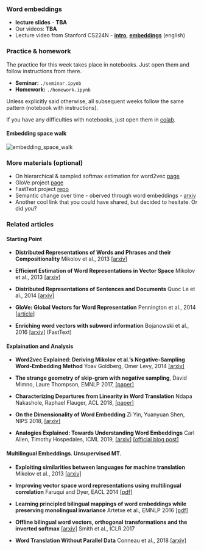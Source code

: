 ### Word embeddings
- __lecture slides__ - __TBA__
- Our videos: __TBA__
- Lecture video from Stanford CS224N - [__intro__](https://www.youtube.com/watch?v=OQQ-W_63UgQ), [__embeddings__](https://www.youtube.com/watch?v=ERibwqs9p38) (english)


### Practice & homework
The practice for this week takes place in notebooks. Just open them and follow instructions from there.
* __Seminar:__ `./seminar.ipynb`
* __Homework:__ `./homework.ipynb`

Unless explicitly said otherwise, all subsequent weeks follow the same pattern (notebook with instructions).

If you have any difficulties with notebooks, just open them in [colab](https://colab.research.google.com/github/yandexdataschool/nlp_course/blob/master/week01_embeddings/seminar.ipynb).

#### Embedding space walk
![embedding_space_walk](https://raw.githubusercontent.com/yandexdataschool/nlp_course/master/resources/embedding_space_walk.gif)

### More materials (optional)
* On hierarchical & sampled softmax estimation for word2vec [page](http://ruder.io/word-embeddings-softmax/)
* GloVe project [page](https://nlp.stanford.edu/projects/glove/)
* FastText project [repo](https://github.com/facebookresearch/fastText)
* Semantic change over time - oberved through word embeddings - [arxiv](https://arxiv.org/pdf/1605.09096.pdf)
* Another cool link that you could have shared, but decided to hesitate. Or did you?

### Related articles

#### Starting Point

- **Distributed Representations of Words and Phrases and their Compositionality** Mikolov et al., 2013 [[arxiv]](https://arxiv.org/abs/1310.4546)

- **Efficient Estimation of Word Representations in Vector Space** Mikolov et al., 2013 [[arxiv]](https://arxiv.org/abs/1301.3781)

- **Distributed Representations of Sentences and Documents** Quoc Le et al., 2014 [[arxiv]](https://arxiv.org/abs/1405.4053)

- **GloVe: Global Vectors for Word Representation** Pennington et al., 2014 [[article]](https://www.aclweb.org/anthology/D14-1162)

- **Enriching word vectors with subword information** Bojanowski et al., 2016 [[arxiv]](https://arxiv.org/abs/1607.04606) (FastText)


#### Explaination and Analysis

- **Word2vec Explained: Deriving Mikolov et al.’s Negative-Sampling Word-Embedding Method** Yoav Goldberg, Omer Levy, 2014 [[arxiv]](https://arxiv.org/abs/1402.3722)

- **The strange geometry of skip-gram with negative sampling**, David Mimno, Laure Thompson, EMNLP 2017, [[paper]](https://www.aclweb.org/anthology/D17-1308)

- **Characterizing Departures from Linearity in Word Translation** Ndapa Nakashole, Raphael Flauger, ACL 2018, [[paper]](https://aclweb.org/anthology/P18-2036)

- **On the Dimensionality of Word Embedding** Zi Yin, Yuanyuan Shen, NIPS 2018, [[arxiv]](https://arxiv.org/pdf/1812.04224.pdf)

- **Analogies Explained: Towards Understanding Word Embeddings** Carl Allen, Timothy Hospedales, ICML 2019, [[arxiv]](https://arxiv.org/abs/1901.09813) [[official blog post]](https://carl-allen.github.io/nlp/2019/07/01/explaining-analogies-explained.html)



#### Multilingual Embeddings. Unsupervised MT.

- **Exploiting similarities between languages for machine translation** Mikolov et al., 2013 [[arxiv]](https://arxiv.org/abs/1309.4168)

- **Improving vector space word representations using multilingual correlation** Faruqui and Dyer, EACL 2014 [[pdf]](https://www.aclweb.org/anthology/E14-1049)

- **Learning principled bilingual mappings of word embeddings while preserving monolingual invariance** Artetxe et al., EMNLP 2016 [[pdf]](https://aclweb.org/anthology/D16-1250)

- **Offline bilingual word vectors, orthogonal transformations and the inverted softmax** [[arxiv]](https://arxiv.org/abs/1702.03859)
Smith et al., ICLR 2017

- **Word Translation Without Parallel Data** Conneau et al., 2018 [[arxiv]](https://arxiv.org/abs/1710.04087)

